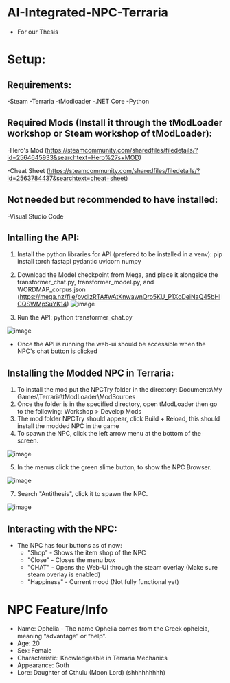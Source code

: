 # AI-Integrated-NPC-Terraria
* For our Thesis

# Setup:

## Requirements:
-Steam
-Terraria
-tModloader
-.NET Core
-Python

## Required Mods (Install it through the tModLoader workshop or Steam workshop of tModLoader):
-Hero's Mod (https://steamcommunity.com/sharedfiles/filedetails/?id=2564645933&searchtext=Hero%27s+MOD)

-Cheat Sheet (https://steamcommunity.com/sharedfiles/filedetails/?id=2563784437&searchtext=cheat+sheet)

## Not needed but recommended to have installed:
-Visual Studio Code


## Intalling the API:
1. Install the python libraries for API (prefered to be installed in a venv): 
	pip install torch fastapi pydantic uvicorn numpy
2. Download the Model checkpoint from Mega, and place it alongside the transformer_chat.py, transformer_model.py, and WORDMAP_corpus.json
   	(https://mega.nz/file/pvdlzRTA#wAtKnwawnQro5KU_P1XoDeiNaQ45bHlCQSWMpSuYK14)
![image](https://github.com/user-attachments/assets/b8293a16-898c-46a0-80f7-200e76ea26c2)

4. Run the API:
	python transformer_chat.py

![image](https://github.com/user-attachments/assets/e708b788-b5be-4e73-86e8-9fc379527db5)


- Once the API is running the web-ui should be accessible when the NPC's chat button is clicked

## Installing the Modded NPC in Terraria:
1. To install the mod put the NPCTry folder in the directory:
	Documents\My Games\Terraria\tModLoader\ModSources
2. Once the folder is in the specified directory, open tModLoader then go to the following:
	Workshop > Develop Mods
3. The mod folder NPCTry should appear, click Build + Reload, this should install the modded NPC in the game
4. To spawn the NPC, click the left arrow menu at the bottom of the screen.

![image](https://github.com/user-attachments/assets/f6de83f9-1ea3-4c06-8ebd-4c0042e593de)


5. In the menus click the green slime button,  to show the NPC Browser.

![image](https://github.com/user-attachments/assets/7efd376d-51cf-4421-9722-7c4e7624c3c8)


7. Search "Antithesis", click it to spawn the NPC.

![image](https://github.com/user-attachments/assets/16c1ed9d-2493-4fc9-be11-5beb7a428528)


## Interacting with the NPC:
- The NPC has four buttons as of now: 
	- "Shop" - Shows the item shop of the NPC
	- "Close" - Closes the menu box
	- "CHAT" - Opens the Web-UI through the steam overlay (Make sure steam overlay is enabled)
	- "Happiness" - Current mood (Not fully functional yet)



# NPC Feature/Info
* Name: Ophelia - The name Ophelia comes from the Greek opheleia, meaning “advantage” or “help”.
* Age: 20
* Sex: Female
* Characteristic: Knowledgeable in Terraria Mechanics
* Appearance: Goth
* Lore: Daughter of Cthulu (Moon Lord) (shhhhhhhhh)
